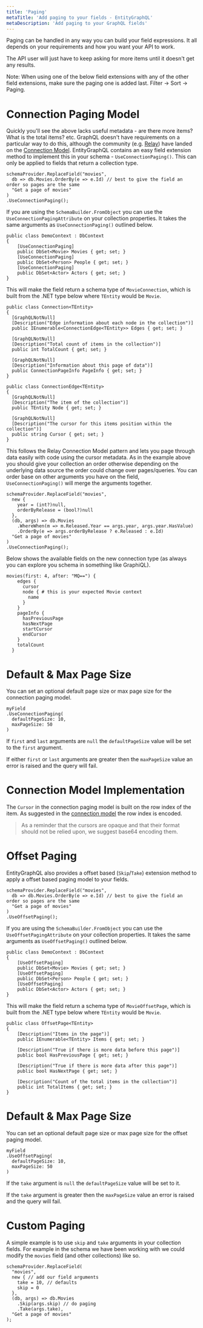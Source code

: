 ```yaml
---
title: 'Paging'
metaTitle: 'Add paging to your fields - EntityGraphQL'
metaDescription: 'Add paging to your GraphQL fields'
---
```


Paging can be handled in any way you can build your field expressions. It all depends on your requirements and how you want your API to work.

The API user will just have to keep asking for more items until it doesn't get any results.

Note: When using one of the below field extensions with any of the other field extensions, make sure the paging one is added last. Filter -> Sort -> Paging.

# Connection Paging Model

Quickly you'll see the above lacks useful metadata - are there more items? What is the total items? etc. GraphQL doesn't have requirements on a particular way to do this, although the community (e.g. [Relay](https://relay.dev/graphql/connections.htm)) have landed on the [Connection Model](https://graphql.org/learn/pagination/). EntityGraphQL contains an easy field extension method to implement this in your schema - `UseConnectionPaging()`. This can only be applied to fields that return a collection type.

```
schemaProvider.ReplaceField("movies",
  db => db.Movies.OrderBy(e => e.Id) // best to give the field an order so pages are the same
  "Get a page of movies"
)
.UseConnectionPaging();
```

If you are using the `SchemaBuilder.FromObject` you can use the `UseConnectionPagingAttribute` on your collection properties. It takes the same arguments as `UseConnectionPaging()` outlined below.

```
public class DemoContext : DbContext
{
    [UseConnectionPaging]
    public DbSet<Movie> Movies { get; set; }
    [UseConnectionPaging]
    public DbSet<Person> People { get; set; }
    [UseConnectionPaging]
    public DbSet<Actor> Actors { get; set; }
}
```

This will make the field return a schema type of `MovieConnection`, which is built from the .NET type below where `TEntity` would be `Movie`.

```
public class Connection<TEntity>
{
  [GraphQLNotNull]
  [Description("Edge information about each node in the collection")]
  public IEnumerable<ConnectionEdge<TEntity>> Edges { get; set; }

  [GraphQLNotNull]
  [Description("Total count of items in the collection")]
  public int TotalCount { get; set; }

  [GraphQLNotNull]
  [Description("Information about this page of data")]
  public ConnectionPageInfo PageInfo { get; set; }
}

public class ConnectionEdge<TEntity>
{
  [GraphQLNotNull]
  [Description("The item of the collection")]
  public TEntity Node { get; set; }

  [GraphQLNotNull]
  [Description("The cursor for this items position within the collection")]
  public string Cursor { get; set; }
}
```

This follows the Relay Connection Model pattern and lets you page through data easily with code using the cursor metadata. As in the example above you should give your collection an order otherwise depending on the underlying data source the order could change over pages/queries. You can order base on other arguments you have on the field, `UseConnectionPaging()` will merge the arguments together.

```
schemaProvider.ReplaceField("movies",
  new {
    year = (int?)null,
    orderByRelease = (bool?)null
  },
  (db, args) => db.Movies
    .WhereWhen(m => m.Released.Year == args.year, args.year.HasValue)
    .OrderBy(e => args.orderByRelease ? e.Released : e.Id)
  "Get a page of movies"
)
.UseConnectionPaging();
```

Below shows the available fields on the new connection type (as always you can explore you schema in something like GraphiQL).

```
movies(first: 4, after: "MQ==") {
    edges {
      cursor
      node { # this is your expected Movie context
        name
      }
    }
    pageInfo {
      hasPreviousPage
      hasNextPage
      startCursor
      endCursor
    }
    totalCount
  }
```

# Default & Max Page Size

You can set an optional default page size or max page size for the connection paging model.

```
myField
.UseConnectionPaging(
  defaultPageSize: 10,
  maxPageSize: 50
)
```

If `first` and `last` arguments are `null` the `defaultPageSize` value will be set to the `first` argument.

If either `first` or `last` arguments are greater then the `maxPageSize` value an error is raised and the query will fail.

# Connection Model Implementation

The `Cursor` in the connection paging model is built on the row index of the item. As suggested in the [connection model](https://graphql.org/learn/pagination/#complete-connection-model) the row index is encoded.

> As a reminder that the cursors are opaque and that their format should not be relied upon, we suggest base64 encoding them.

# Offset Paging

EntityGraphQL also provides a offset based (`Skip`/`Take`) extension method to apply a offset based paging model to your fields.

```
schemaProvider.ReplaceField("movies",
  db => db.Movies.OrderBy(e => e.Id) // best to give the field an order so pages are the same
  "Get a page of movies"
)
.UseOffsetPaging();
```

If you are using the `SchemaBuilder.FromObject` you can use the `UseOffsetPagingAttribute` on your collection properties. It takes the same arguments as `UseOffsetPaging()` outlined below.

```
public class DemoContext : DbContext
{
    [UseOffsetPaging]
    public DbSet<Movie> Movies { get; set; }
    [UseOffsetPaging]
    public DbSet<Person> People { get; set; }
    [UseOffsetPaging]
    public DbSet<Actor> Actors { get; set; }
}
```

This will make the field return a schema type of `MovieOffsetPage`, which is built from the .NET type below where `TEntity` would be `Movie`.

```
public class OffsetPage<TEntity>
{
    [Description("Items in the page")]
    public IEnumerable<TEntity> Items { get; set; }

    [Description("True if there is more data before this page")]
    public bool HasPreviousPage { get; set; }

    [Description("True if there is more data after this page")]
    public bool HasNextPage { get; set; }

    [Description("Count of the total items in the collection")]
    public int TotalItems { get; set; }
}
```

# Default & Max Page Size

You can set an optional default page size or max page size for the offset paging model.

```
myField
.UseOffsetPaging(
  defaultPageSize: 10,
  maxPageSize: 50
)
```

If the `take` argument is `null` the `defaultPageSize` value will be set to it.

If the `take` argument is greater then the `maxPageSize` value an error is raised and the query will fail.

# Custom Paging

A simple example is to use `skip` and `take` arguments in your collection fields. For example in the schema we have been working with we could modify the `movies` field (and other collections) like so.

```
schemaProvider.ReplaceField(
  "movies",
  new { // add our field arguments
    take = 10, // defaults
    skip = 0
  },
  (db, args) => db.Movies
    .Skip(args.skip) // do paging
    .Take(args.take),
  "Get a page of movies"
);
```
